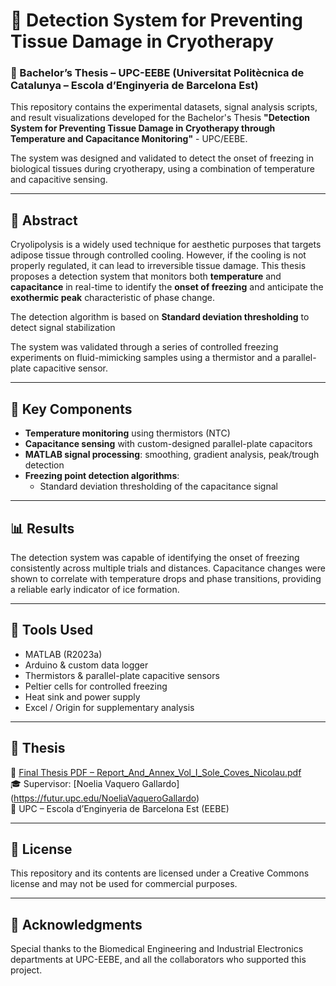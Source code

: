 # 🧊 Detection System for Preventing Tissue Damage in Cryotherapy  
### 📍 Bachelor’s Thesis – UPC-EEBE (Universitat Politècnica de Catalunya – Escola d’Enginyeria de Barcelona Est)

This repository contains the experimental datasets, signal analysis scripts, and result visualizations developed for the Bachelor's Thesis **"Detection System for Preventing Tissue Damage in Cryotherapy through Temperature and Capacitance Monitoring"** - UPC/EEBE.

The system was designed and validated to detect the onset of freezing in biological tissues during cryotherapy, using a combination of temperature and capacitive sensing.

---

## 📖 Abstract

Cryolipolysis is a widely used technique for aesthetic purposes that targets adipose tissue through controlled cooling. However, if the cooling is not properly regulated, it can lead to irreversible tissue damage.
This thesis proposes a detection system that monitors both **temperature** and **capacitance** in real-time to identify the **onset of freezing** and anticipate the **exothermic peak** characteristic of phase change.

The detection algorithm is based on **Standard deviation thresholding** to detect signal stabilization

The system was validated through a series of controlled freezing experiments on fluid-mimicking samples using a thermistor and a parallel-plate capacitive sensor.

---



## 🧪 Key Components

- **Temperature monitoring** using thermistors (NTC)
- **Capacitance sensing** with custom-designed parallel-plate capacitors
- **MATLAB signal processing**: smoothing, gradient analysis, peak/trough detection
- **Freezing point detection algorithms**:
  - Standard deviation thresholding of the capacitance signal

---

## 📊 Results

The detection system was capable of identifying the onset of freezing consistently across multiple trials and distances. Capacitance changes were shown to correlate with temperature drops and phase transitions, providing a reliable early indicator of ice formation.

---

## 🧰 Tools Used

- MATLAB (R2023a)
- Arduino & custom data logger
- Thermistors & parallel-plate capacitive sensors
- Peltier cells for controlled freezing
- Heat sink and power supply
- Excel / Origin for supplementary analysis

---

## 📎 Thesis

📄 [Final Thesis PDF – Report_And_Annex_Vol_I_Sole_Coves_Nicolau.pdf](https://github.com/NicolauSoleCoves/Pre-Freeze-Capacitance-Detection-System/blob/main/Report_And_Annex_Vol_I_Sole_Coves_Nicolau.pdf)  
🎓 Supervisor: [Noelia Vaquero Gallardo] (https://futur.upc.edu/NoeliaVaqueroGallardo)  
📍 UPC – Escola d’Enginyeria de Barcelona Est (EEBE)

---

## 📜 License

This repository and its contents are licensed under a Creative Commons license and may not be used for commercial purposes.

---

## 🤝 Acknowledgments

Special thanks to the Biomedical Engineering and Industrial Electronics departments at UPC-EEBE, and all the collaborators who supported this project.



